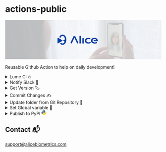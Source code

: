 # actions-public 

<img src="https://github.com/alice-biometrics/custom-emojis/blob/master/images/alice_header.png" width=auto>

Reusable Github Action to help on daily development! 

<details><summary>Lume CI 🔥</summary>
<p>

Performs continuous integrations steps using Python package `lume`. 
This workflow will run the following steps:
  * lint 
  * check-requirements
  * static-analysis
  * test-unit
  * test-integration
  * test-acceptance

*Example:*
```yml
  ci:
    uses: alice-biometrics/actions-public/.github/workflows/lume-ci.yml@main
    with:
      language: python
```

##### Inputs

| Name                   | Requirement | Default         | Description                                                                                                                              |
|------------------------| ----------- |-----------------|------------------------------------------------------------------------------------------------------------------------------------------|
| `language`             | _required_  |                 | Select the language (Use python or node)                                                                                                 |
| `lume_version`         | _optional_  | latest          | Select the lume version if required. Check the [release history](https://pypi.org/project/lume/#history)                                 |
| `lume_config_filename` | _optional_  | lume.yml        | In case you want to change the name of the lume configuration file or just store in another folder                                       |
| `pre_commands`         | _optional_  |                 | Set additional lume commands to be executed at the begining of the required ones. Use commas if you need to execute several commands     |
| `post_setup_commands`  | _optional_  |                 | Set additional lume commands to be executed after the setup and before required ones. Use commas if you need to execute several commands |
| `post_commands`        | _optional_  |                 | Set additional lume commands to be executed at the end of the required ones. Use commas if you need to execute several commands          |
| `python_version`       | _optional_  | "3.10"          | Set Python Version                                                                                                                       |
| `runs_on`              | _optional_  | "ubuntu-latest" | Set the machine                                                                                                                          |
| `use_cache`            | _optional_  | true            | This allows you to clear your cache with falso. This could be useful to debug rare behavior                                              |
| `working_directory`    | _optional_  | .               | Se the working directory                                                                                                                 |
| `use_uv`               | _optional_  | false           | Use uv to accelerate pip installation (python)                                                                                           |


##### Secrets

| Name                   | Requirement | Description                                                                            |
| ---------------------- |-------------| -------------------------------------------------------------------------------------- |
| `github_access_token`  | _optional_  | Only required if you need the token to be passed to requirements or dependency manager | 
| `gke_project`  | _optional_  | ID of the Google Cloud Platform project. If provided, this will configure `gcloud` to use this project ID by default for commands. |
| `gke_key`   | _optional_  | The service account key which will be used for authentication credentials. This key should be [created](https://cloud.google.com/iam/docs/creating-managing-service-account-keys) and stored as a [secret](https://help.github.com/en/actions/automating-your-workflow-with-github-actions/creating-and-using-encrypted-secrets). It can be encoded as a [Base64](https://en.wikipedia.org/wiki/Base64) string or as JSON. |


##### Lume Config File (Required in your repository)

To make it work, it is necessary to have a lume file in the root with at least the following commands (Python example):

```yml
name: Testing

install:
  run: pip install --upgrade --upgrade-strategy eager -r requirements/dev-requirements.txt -r requirements/requirements.txt

steps:
  clean:
    run: echo "clean"
  lint:
    run:
      - black --check .
      - flake8 tests
  check-requirements:
    run: safety check -r requirements/requirements.txt
  test-unit:
    run: echo "test-unit"
  test-integration:
    run: echo "test-integration"
  test-acceptance:
    run: echo "test-acceptance"
```

If you want to change or fix a lume version and also execute additional lume commands, you can do it with the following code:
```yml
  ci:
    uses: alice-biometrics/actions-public/.github/workflows/lume-ci.yml@main
    with:
      language: python
      lume_version: 0.5.2
      pre_commands: pre-command # should be available on lume.yml otherwise those won't be executed
      post_setup_commands: build # should be available on lume.yml otherwise those won't be executed
      post_commands: my-additional-command-1,my-additional-command-2 # should be available on lume.yml otherwise those won't be executed
```

</p>
</details>

<details><summary>Notify Slack 💬</summary>
<p>

This action sends a Slack notification to a selected channel.
This action is a wrapper of the [slack-notify action](https://github.com/marketplace/actions/slack-notify).

*Example:*
```yml
  build:
    uses: alice-biometrics/actions-public/.github/workflows/notify-slack.yml@main
    with:
      channel: my-slack-channel
      title: Success on Service Deploy
      message: 'New version deployed (v1.1.1)'
    secrets:
      slack_token: ${{ secrets.MY_SLACK_TOKEN }}
```

##### Inputs

| Name        | Requirement | Default      | Description                           |
| ----------- | ----------- | ------------ | ------------------------------------- |
| `channel`   | _required_  |              | Channel to send the message |
| `title`     | _required_  |              | Title to use |
| `message`   | _required_  |              | Message to use|
| `color`     | _optional_  | good (green) | Some options [good, danger, #808080] |
| `icon`      | _optional_  | <img src="https://github.com/alice-biometrics/custom-emojis/blob/master/images/alice_bot.png" width="20">   | Path to a icon image|
| `username`  | _optional_  | Alice Bot    | Slack Username sending the message.  |


##### Secrets

| Name              | Requirement | Description |
| ----------------- | -----------| ----------- |
| `slack_token`     | _required_   | Credentials to access to slack channel |

</p>
</details>

<details><summary>Get Version 🏷️</summary>
<p>

This action obtains the version from tags, commits and releases.

*Example:*
```yml
  get-version:
    uses: alice-biometrics/actions-public/.github/workflows/get-version.yml@main
    with:
      type: beta
```

##### Inputs

| Name        | Requirement | Default | Description                                                                                                                                                                                                                                          |
| ----------- | ----------- | ------- |------------------------------------------------------------------------------------------------------------------------------------------------------------------------------------------------------------------------------------------------------|
| `type`      | _required_  |         | Choices [release, beta, alpha]. If uses `alpha` and `beta` it returns the version from latest tag and latest commit (e.g `0.0.1-4c5ff17a`). If uses `release` it returns a version obtained from latest tag created on a github release (e.g `0.0.2`) |


##### Outputs

| Name         | Description                |
| -------------| ---------------------------| 
| `version`    | Version obtained from git  | 

Example to get this output:

```yml
get-version:
  uses: alice-biometrics/actions-public/.github/workflows/get-version.yml@main
  with:
    type: commit
print-version:
    needs: get-version
    runs-on: ubuntu-latest
    steps:
      - name: Print Version
        run: echo "Version: ${{ needs.get-version.version }}"
```
</p>
</details>

<details><summary>Commit Changes ✍️</summary>
<p>

This action modify two files (VERSION, DEPLOY) and push changes to the repository.

*Example:*
```yml
  commit-changes:
    uses: alice-biometrics/actions-public/.github/workflows/commit-changes.yml@main
    with:
      version: 1.0.0
      deploy_timestamp: 2021-12-02 09:56:29+00:00
    secrets:
      github_access_token: ${{ secrets.MY_GITHUB_ACCESS_TOKEN }}
```


##### Inputs

| Name               | Requirement | Default | Description                                                           |
|--------------------|-------------|-------|-----------------------------------------------------------------------|
| `version`          | _required_  |       | Version of the application                                            |
| `deploy_timestamp` | _required_  |       | Deploy timestamps (you can obtained with `date -u --rfc-3339=seconds`) |
| `working_directory` | _optional_  |       | Working directory                                                     |
| `target_directory` | _optional_  | app   | Target folder where VERSION and DEPLOY files will be stored           |


##### Secrets

| Name                  | Requirement | Description                 |
| --------------------- | ----------- | --------------------------- |
| `github_access_token` | _required_  | Used to push changes to git |  

</p>
</details>

<details><summary>Update folder from Git Repository 📁</summary>
<p>

This action downloads a repository and copy its contain to a defined folder.

*Example:*
```yml
   update-folder-from-git-repository:
    uses: alice-biometrics/actions-public/.github/workflows/commit-changes.yml@main
    with:
      name: My Workflow Name
      git_repository: github.com/<organization>/<my-repo>.git
      folder: my-folder
      commit_message: Update my-folder
    secrets:
      github_access_token: ${{ secrets.MY_GITHUB_ACCESS_TOKEN }}
```

##### Inputs

| Name              | Requirement  | Description                                                          |
| ----------------- |--------------|----------------------------------------------------------------------|
| `name`            | _required_   | Name of the executed job                                             |
| `git_repository`  | _required_   | Git Repository (format -> github.com/alice-biometrics/<my-repo>.git) |
| `folder`          | _required_   | Folder where repository will be downloaded                           |
| `commit_message`  | _required_   | Message to commit changes if needed                                  |


##### Secrets

| Name                  | Requirement | Description                 |
| --------------------- | ----------- | --------------------------- |
| `github_access_token` | _required_  | Used to push changes to git |  

</p>
</details>

<details><summary>Set Global variable 📁</summary>
<p>

This action sets a global variable, and you can share it across different jobs. 
This solution has been created as a workaround to bypass current GitHub Action limitation.

❌ `The workflow is not valid. .github/workflows/<YOUR-WORKFLOW>.yml (Line: XX, Col: XX): Unrecognized named-value: 'env'. Located at position 1 within expression: env.MY_VAR
`

To bypass this limitation just use set-global action.

*Example:*
```yml
   set-global:
    uses: alice-biometrics/actions-public/.github/workflows/set-global.yml@main
    with:
      value: My Global Value
```

##### Inputs

| Name    | Requirement  | Description                                           |
|---------|--------------|-------------------------------------------------------|
| `value` | _required_   | Global Value (This will be redirect to the job output |

##### Outputs

| Name    | Description |
|---------|-------------| 
| `value` | Set Value   | 

Example to get this output:

```yml
set-global:
uses: alice-biometrics/actions-public/.github/workflows/set-global.yml@main
with:
  value: My Global Value
print-version:
    needs: set-global
    runs-on: ubuntu-latest
    steps:
      - name: Print Version
        run: echo "Global: ${{ needs.set-global.value }}"
```

</p>
</details>

<details><summary>Publish to PyPI <img src="https://github.com/alice-biometrics/custom-emojis/blob/master/images/python.png" width="16"></summary>
<p>

This action publish a python package to PyPI registry. 
Valid to packages with `setup.py` and `pyproject.toml` (new 🚀).

*Example:*
```yml
   publish-pypi:
    uses: alice-biometrics/actions-public/.github/workflows/publish-pypi.yml@main
    with:
      package_name: my_package
      version: 1.0.0
    secrets:
      username: __token__
      password: pypi-********************
      github_access_token: ${{ secrets.MY_GITHUB_ACCESS_TOKEN }}
```

##### Inputs

| Name           | Requirement | Description            |
|----------------|-------------|------------------------|
| `package_name` | _required_  | Name of the package    |
| `version`      | _required_  | Version of the package |
| `folder`       | _optional_  | Folder where VERSION file is going to be update (default package_name value) |


##### Secrets

| Name                  | Requirement | Description                                                     |
|-----------------------|-------------|-----------------------------------------------------------------|
| `username`            | _required_  | Username (We use Twine, so default value should be `__token__`) |
| `password`            | _required_  | Password/Token (We use Twine)                                   |
| `repository_url`      | _optional_  | URL of PyPI artifactory repo (We use Twine)                     |
| `github_access_token` | _required_  | Required to upload the VERSION FILE                             | 

</p>
</details>

## Contact :mailbox_with_mail:

support@alicebiometrics.com
